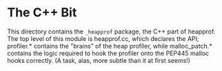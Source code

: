 # The C++ Bit

This directory contains the `_heapprof` package, the C++ part of heapprof. The top level of this
module is heapprof.cc, which declares the API; profiler.* contains the "brains" of the heap
profiler, while malloc_patch.* contains the logic required to hook the profiler onto the PEP445
malloc hooks correctly. (A task, alas, more subtle than it at first seems!)
